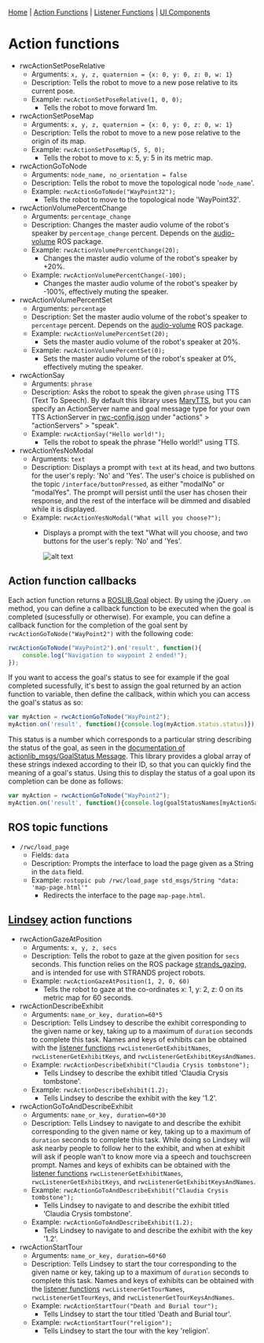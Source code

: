 [Home](https://github.com/laurencejbelliott/roswebcomponents) | [Action Functions](/docs/action-functions.md) | [Listener Functions](/docs/listener-functions.md) | [UI Components](/docs/ui-components.md)
# Action functions
 - rwcActionSetPoseRelative
    - Arguments: `x, y, z, quaternion = {x: 0, y: 0, z: 0, w: 1}`
    - Description: Tells the robot to move to a new pose relative to its current pose.
    - Example: `rwcActionSetPoseRelative(1, 0, 0);`
        - Tells the robot to move forward 1m. 
 - rwcActionSetPoseMap
    - Arguments: `x, y, z, quaternion = {x: 0, y: 0, z: 0, w: 1}`
    - Description: Tells the robot to move to a new pose relative to the origin of its map.
    - Example: `rwcActionSetPoseMap(5, 5, 0);`
        - Tells the robot to move to x: 5, y: 5 in its metric map. 
 - rwcActionGoToNode
    - Arguments: `node_name, no_orientation = false`
    - Description: Tells the robot to move the topological node '`node_name`'.
    - Example: `rwcActionGoToNode("WayPoint32");`
        - Tells the robot to move to the topological node 'WayPoint32'. 
 - rwcActionVolumePercentChange
    - Arguments: `percentage_change`
    - Description: Changes the master audio volume of the robot's speaker by `percentage_change` percent. Depends on the [audio-volume](https://github.com/laurencejbelliott/audio-volume) ROS package.
    - Example: `rwcActionVolumePercentChange(20);`
        - Changes the master audio volume of the robot's speaker by +20%.
    - Example: `rwcActionVolumePercentChange(-100);`
        - Changes the master audio volume of the robot's speaker by -100%, effectively muting the speaker.
- rwcActionVolumePercentSet
    - Arguments: `percentage`
    - Description: Set the master audio volume of the robot's speaker to `percentage` percent. Depends on the [audio-volume](https://github.com/laurencejbelliott/audio-volume) ROS package.
    - Example: `rwcActionVolumePercentSet(20);`
        - Sets the master audio volume of the robot's speaker at 20%.
    - Example: `rwcActionVolumePercentSet(0);`
        - Sets the master audio volume of the robot's speaker at 0%, effectively muting the speaker.
 - rwcActionSay
    - Arguments: `phrase`
    - Description: Asks the robot to speak the given `phrase` using TTS (Text To Speech). By default this library uses [MaryTTS](https://github.com/strands-project/strands_ui/tree/hydro-devel/mary_tts), but you can specify an ActionServer name and goal message type for your own TTS ActionServer in [rwc-config.json](/rwc-config.json) under "actions" > "actionServers" > "speak".
    - Example: `rwcActionSay("Hello world!");`
        - Tells the robot to speak the phrase "Hello world!" using TTS.
- rwcActionYesNoModal
    - Arguments: `text`
    - Description: Displays a prompt with `text` at its head, and two buttons for the user's reply: 'No' and 'Yes'. The user's choice is published on the topic `/interface/buttonPressed`, as either "modalNo" or "modalYes". The prompt will persist until the user has chosen their response, and the rest of the interface will be dimmed and disabled while it is displayed.
    - Example: `rwcActionYesNoModal("What will you choose?");`
        - Displays a prompt with the text "What will you choose, and two buttons for the user's reply: 'No' and 'Yes'.
        
            ![alt text](/images/modal.png "A red button with the text 'Cancel action'")


## Action function callbacks
Each action function returns a [ROSLIB.Goal](http://robotwebtools.org/jsdoc/roslibjs/r2/symbols/ROSLIB.Goal.html) object. By using the jQuery `.on` method, you can define a callback function to be executed when the goal is completed (sucessfully or otherwise). For example, you can define a callback function for the completion of the goal sent by `rwcActionGoToNode("WayPoint2")` with the following code:
```javascript
rwcActionGoToNode("WayPoint2").on('result', function(){
    console.log("Navigation to waypoint 2 ended!");
});
```
If you want to access the goal's status to see for example if the goal completed sucessfully, it's best to assign the goal returned by an action function to variable, then define the callback, within which you can access the goal's status as so:
```javascript
var myAction = rwcActionGoToNode("WayPoint2");
myAction.on('result', function(){console.log(myAction.status.status)});
```
This status is a number which corresponds to a particular string describing the status of the goal, as seen in the [documentation of actionlib_msgs/GoalStatus Message](http://docs.ros.org/kinetic/api/actionlib_msgs/html/msg/GoalStatus.html). This library provides a global array of these strings indexed according to their ID, so that you can quickly find the meaning of a goal's status. Using this to display the status of a goal upon its completion can be done as follows:
```javascript
var myAction = rwcActionGoToNode("WayPoint2");
myAction.on('result', function(){console.log(goalStatusNames[myActionSay.status.status])});
```

## ROS topic functions
- `/rwc/load_page`
    - Fields: `data`
    - Description: Prompts the interface to load the page given as a String in the `data` field.
    - Example: `rostopic pub /rwc/load_page std_msgs/String "data: 'map-page.html'"`
        - Redirects the interface to the page `map-page.html`.

## [Lindsey](https://lcas.lincoln.ac.uk/wp/projects/lindsey-a-robot-tour-guide/) action functions
- rwcActionGazeAtPosition
    - Arguments: `x, y, z, secs`
    - Description: Tells the robot to gaze at the given position for `secs` seconds. This function relies on the ROS package [strands_gazing](https://github.com/strands-project/strands_hri/tree/hydro-devel/strands_gazing), and is intended for use with STRANDS project robots.
    - Example: `rwcActionGazeAtPosition(1, 2, 0, 60)`
        - Tells the robot to gaze at the co-ordinates x: 1, y: 2, z: 0 on its metric map for 60 seconds.
 - rwcActionDescribeExhibit
    - Arguments: `name_or_key, duration=60*5`
    - Description: Tells Lindsey to describe the exhibit corresponding to the given name or key, taking up to a maximum of `duration` seconds to complete this task. Names and keys of exhibits can be obtained with the [listener functions](/docs/listener-functions.md) `rwcListenerGetExhibitNames`, `rwcListenerGetExhibitKeys`, and `rwcListenerGetExhibitKeysAndNames`.
    - Example: `rwcActionDescribeExhibit("Claudia Crysis tombstone");`
        - Tells Lindsey to describe the exhibit titled 'Claudia Crysis tombstone'.
    - Example: `rwcActionDescribeExhibit(1.2);`
        - Tells Lindsey to describe the exhibit with the key '1.2'.
 - rwcActionGoToAndDescribeExhibit
    - Arguments: `name_or_key, duration=60*30`
    - Description: Tells Lindsey to navigate to and describe the exhibit corresponding to the given name or key, taking up to a maximum of `duration` seconds to complete this task. While doing so Lindsey will ask nearby people to follow her to the exhibit, and when at exhibit will ask if people wan't to know more via a speech and touchscreen prompt. Names and keys of exhibits can be obtained with the [listener functions](/docs/listener-functions.md) `rwcListenerGetExhibitNames`, `rwcListenerGetExhibitKeys`, and `rwcListenerGetExhibitKeysAndNames`.
    - Example: `rwcActionGoToAndDescribeExhibit("Claudia Crysis tombstone");`
        - Tells Lindsey to navigate to and describe the exhibit titled 'Claudia Crysis tombstone'.
    - Example: `rwcActionGoToAndDescribeExhibit(1.2);`
        - Tells Lindsey to navigate to and describe the exhibit with the key '1.2'.
 - rwcActionStartTour
    - Arguments: `name_or_key, duration=60*60`
    - Description: Tells Lindsey to start the tour corresponding to the given name or key, taking up to a maximum of `duration` seconds to complete this task. Names and keys of exhibits can be obtained with the [listener functions](/docs/listener-functions.md) `rwcListenerGetTourNames`, `rwcListenerGetTourKeys`, and `rwcListenerGetTourKeysAndNames`.
    - Example: `rwcActionStartTour("Death and Burial tour");`
        - Tells Lindsey to start the tour titled 'Death and Burial tour'.
    - Example: `rwcActionStartTour("religion");`
        - Tells Lindsey to start the tour with the key 'religion'.